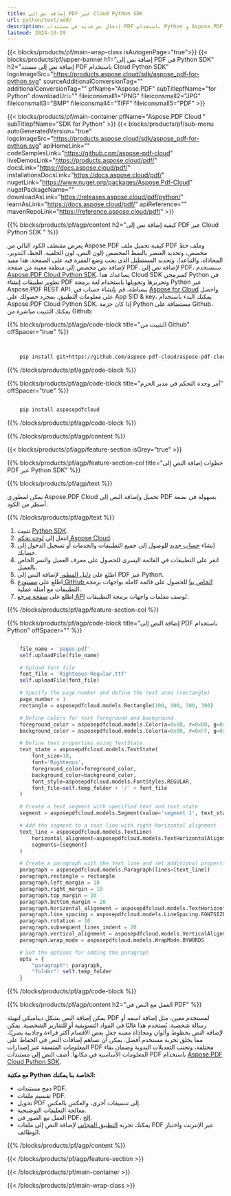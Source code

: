 ```yaml
---
title: إضافة نص إلى PDF عبر Cloud Python SDK
url: python/text/add/
description: إدخال نص جديد في مستندات PDF باستخدام Python و Aspose.PDF Cloud SDK.
lastmod: 2024-10-19
---
```


{{< blocks/products/pf/main-wrap-class isAutogenPage="true">}}
{{< blocks/products/pf/upper-banner h1="إضافة نص إلى PDF في Python SDK" h2="إضافة نص إلى مستند PDF باستخدام Cloud Python SDK" logoImageSrc="https://products.aspose.cloud/sdk/aspose_pdf-for-python.svg" sourceAdditionalConversionTag="" additionalConversionTag="" pfName="Aspose.PDF" subTitlepfName="for Python" downloadUrl="" fileiconsmall1="PNG" fileiconsmall2="JPG" fileiconsmall3="BMP" fileiconsmall4="TIFF" fileiconsmall5="PDF" >}}

{{< blocks/products/pf/main-container pfName="Aspose.PDF Cloud " subTitlepfName="SDK for Python" >}}
{{< blocks/products/pf/sub-menu autoGeneratedVersion="true" logoImageSrc="https://products.aspose.cloud/sdk/aspose_pdf-for-python.svg" apiHomeLink="" codeSamplesLink="https://github.com/aspose-pdf-cloud" liveDemosLink="https://products.aspose.cloud/pdf/" docsLink="https://docs.aspose.cloud/pdf/" installationsDocsLink="https://docs.aspose.cloud/pdf/" nugetLink="https://www.nuget.org/packages/Aspose.Pdf-Cloud" nugetPackageName="" downloadAsLink="https://releases.aspose.cloud/pdf/python/" learnAsLink="https://docs.aspose.cloud/pdf/" apiReference="" mavenRepoLink="https://reference.aspose.cloud/pdf/" >}}

{{% blocks/products/pf/agp/content h2="كيفية إضافة نص إلى PDF عبر Cloud Python SDK " %}}

يعرض مقتطف الكود التالي من Aspose.PDF كيفية تحميل ملف PDF وملف خط مخصص، وتحديد العنصر بالنمط المخصص (لون النص، لون الخلفية، الخط، التدوير، المحاذاة، والتباعد)، وتحديد المستطيل الذي يجب وضع الفقرة فيه على الصفحة. هذا مفيد لإضافة نص مخصص إلى منطقة معينة من صفحة PDF.
لإضافة نص إلى PDF، سنستخدم
[Aspose.PDF Cloud Python SDK](https://products.aspose.cloud/pdf/python/). يساعدك هذا Cloud SDK كمبرمجي Python في تطوير تطبيقات إنشاء PDF وتحريرها وتحويلها باستخدام لغة برمجة Python عبر Aspose.PDF REST API. ببساطة، قم بإنشاء حساب في [Aspose for Cloud](https://dashboard.aspose.cloud/#/apps) واحصل على معلومات التطبيق. بمجرد حصولك على App SID & key، يمكنك البدء باستخدام Aspose.PDF Cloud Python SDK. إذا كان حزمة Python مستضافة على Github، يمكنك التثبيت مباشرة من Github:

{{% blocks/products/pf/agp/code-block title="التثبيت من Github" offSpacer="true" %}}

```bash

     
    pip install git+https://github.com/aspose-pdf-cloud/aspose-pdf-cloud-python.git


```

{{% /blocks/products/pf/agp/code-block %}}

{{% blocks/products/pf/agp/code-block title="أمر وحدة التحكم في مدير الحزم" offSpacer="true" %}}

```bash
     
    pip install asposepdfcloud

```

{{% /blocks/products/pf/agp/code-block %}}

{{% /blocks/products/pf/agp/content %}}

{{< blocks/products/pf/agp/feature-section isGrey="true" >}}

{{% blocks/products/pf/agp/feature-section-col title="خطوات إضافة النص إلى PDF عبر Python SDK" %}}

{{% blocks/products/pf/agp/text %}}

يمكن لمطوري Aspose.PDF Cloud تحميل وإضافة النص إلى PDF بسهولة في بضعة أسطر من الكود.

{{% /blocks/products/pf/agp/text %}}

1. تثبيت [Python SDK](https://pypi.org/project/asposepdfcloud/).
1. انتقل إلى [لوحة تحكم Aspose Cloud](https://dashboard.aspose.cloud/).
1. إنشاء [حساب جديد](https://docs.aspose.cloud/display/storagecloud/Creating+and+Managing+Account) للوصول إلى جميع التطبيقات والخدمات أو تسجيل الدخول إلى حسابك.
1. انقر على التطبيقات في القائمة اليسرى للحصول على معرف العميل والسر الخاص بالعميل.
1. اطلع على [دليل المطور](https://docs.aspose.cloud/pdf/developer-guide/) لإضافة النص إلى PDF عبر Python.
1. اطلع على [مستودع GitHub الخاص بنا](https://github.com/aspose-pdf-cloud/aspose-pdf-cloud-python/) للحصول على قائمة كاملة بواجهات برمجة التطبيقات مع أمثلة عملية.
1. اطلع على [صفحة مرجع API](https://reference.aspose.cloud/pdf/#/Document) لوصف معلمات واجهات برمجة التطبيقات.

{{% /blocks/products/pf/agp/feature-section-col %}}

{{% blocks/products/pf/agp/code-block title="إضافة النص إلى PDF باستخدام Python" offSpacer="" %}}

```python

    file_name = 'pages.pdf'
    self.uploadFile(file_name)

    # Upload font file
    font_file = 'Righteous-Regular.ttf'
    self.uploadFile(font_file)

    # Specify the page number and define the text area (rectangle)
    page_number = 1
    rectangle = asposepdfcloud.models.Rectangle(100, 100, 300, 300)

    # Define colors for text foreground and background
    foreground_color = asposepdfcloud.models.Color(a=0x00, r=0x00, g=0xFF, b=0x00)  # Blue foreground
    background_color = asposepdfcloud.models.Color(a=0x00, r=0xFF, g=0x00, b=0x00)  # Green background

    # Define text properties using TextState
    text_state = asposepdfcloud.models.TextState(
        font_size=10,
        font='Righteous',
        foreground_color=foreground_color,
        background_color=background_color,
        font_style=asposepdfcloud.models.FontStyles.REGULAR,
        font_file=self.temp_folder + '/' + font_file
    )

    # Create a text segment with specified text and text state
    segment = asposepdfcloud.models.Segment(value='segment 1', text_state=text_state)

    # Add the segment to a text line with right horizontal alignment
    text_line = asposepdfcloud.models.TextLine(
        horizontal_alignment=asposepdfcloud.models.TextHorizontalAlignment.RIGHT,
        segments=[segment]
    )

    # Create a paragraph with the text line and set additional properties
    paragraph = asposepdfcloud.models.Paragraph(lines=[text_line])
    paragraph.rectangle = rectangle
    paragraph.left_margin = 10
    paragraph.right_margin = 10
    paragraph.top_margin = 20
    paragraph.bottom_margin = 20
    paragraph.horizontal_alignment = asposepdfcloud.models.TextHorizontalAlignment.FULLJUSTIFY
    paragraph.line_spacing = asposepdfcloud.models.LineSpacing.FONTSIZE
    paragraph.rotation = 10
    paragraph.subsequent_lines_indent = 20
    paragraph.vertical_alignment = asposepdfcloud.models.VerticalAlignment.CENTER
    paragraph.wrap_mode = asposepdfcloud.models.WrapMode.BYWORDS

    # Set the options for adding the paragraph
    opts = {
        "paragraph": paragraph,
        "folder": self.temp_folder
    }
```

{{% /blocks/products/pf/agp/code-block %}}

{{% blocks/products/pf/agp/content h2="العمل مع النص في PDF" %}}

يمكن إضافة النص بشكل ديناميكي لتهيئة PDF لمستخدم معين، مثل إضافة اسمه أو رسالة شخصية. يُستخدم هذا غالبًا في المواد التسويقية أو للتقارير الشخصية. يمكن لإضافة النص بخطوط وألوان ومحاذاة معينة جعل بعض الأقسام أكثر قراءة وجاذبية بصريًا، مما يخلق تجربة مستخدم أفضل. يمكن أن تساهم إضافات النص في الحفاظ على المعلومات المتسقة عبر إصدارات PDF مختلفة، وتجنب التعديلات اليدوية وضمان بقاء المعلومات الأساسية في مكانها.
أضف النص إلى مستندات PDF باستخدام [Aspose.PDF Cloud Python SDK](https://products.aspose.cloud/pdf/python/).

**مع مكتبة Python الخاصة بنا يمكنك:**

+ دمج مستندات PDF.
+ تقسيم ملفات PDF.
+ تحويل PDF إلى تنسيقات أخرى، والعكس بالعكس.
+ معالجة التعليقات التوضيحية.
+ العمل مع الصور في PDF، إلخ.
+ يمكنك تجربة [التطبيق المجاني](https://products.aspose.app/pdf/editor) لإضافة النص إلى ملفات PDF عبر الإنترنت واختبار الوظائف.

{{% /blocks/products/pf/agp/content %}}

{{< /blocks/products/pf/agp/feature-section >}}

{{< /blocks/products/pf/main-container >}}

{{< /blocks/products/pf/main-wrap-class >}}

